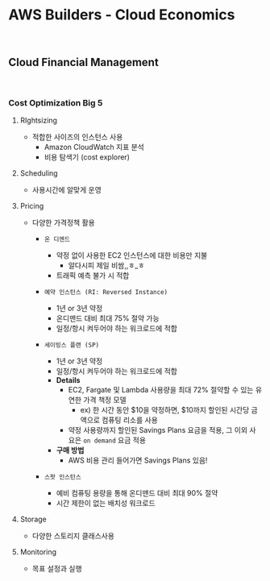 # AWS Builders - Cloud Economics

<br>

## Cloud Financial Management

<br>

### Cost Optimization Big 5

1. RIghtsizing

   - 적합한 사이즈의 인스턴스 사용
     - Amazon CloudWatch 지표 분석
     - 비용 탐색기 (cost explorer)

2. Scheduling

   - 사용시간에 알맞게 운영

3. Pricing

   - 다양한 가격정책 활용

     - `온 디멘드`
       - 약정 없이 사용한 EC2 인스턴스에 대한 비용만 지불
         - 알다시피 제일 비쌈,,ㅎ_ㅎ
       - 트래픽 예측 불가 시 적합

     - `예약 인스턴스 (RI: Reversed Instance)`
       - 1년 or 3년 약정
       - 온디맨드 대비 최대 75% 절약 가능
       - 일정/항시 켜두어야 하는 워크로드에 적합
     - `세이빙스 플랜 (SP)`
       - 1년 or 3년 약정
       - 일정/항시 켜두어야 하는 워크로드에 적합
       - **Details**
         - EC2, Fargate 및 Lambda 사용량을 최대 72% 절약할 수 있는 유연한 가격 책정 모델
           - ex) 한 시간 동안 $10을 약정하면, $10까지 할인된 시간당 금액으로 컴퓨팅 리소를 사용
         - 약정 사용량까지 할인된 Savings Plans 요금을 적용, 그 이외 사요은 `on demand`   요금 적용
       - **구매 방법**
         - AWS 비용 관리 들어가면 Savings Plans 있음!
     - `스팟 인스턴스`
       - 예비 컴퓨팅 용량을 통해 온디맨드 대비 최대 90% 절약
       - 시간 제한이 없는 배치성 워크로드

4. Storage

   - 다양한 스토리지 클래스사용

5. Monitoring

   - 목표 설정과 실행
